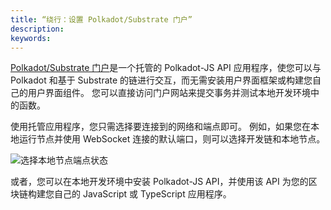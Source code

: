 ```yaml
---
title: “绕行：设置 Polkadot/Substrate 门户”
description:
keywords:
---
```


[Polkadot/Substrate 门户](https://polkadot.js.org/apps/#/explorer)是一个托管的 Polkadot-JS API 应用程序，使您可以与 Polkadot 和基于 Substrate 的链进行交互，而无需安装用户界面框架或构建您自己的用户界面组件。
您可以直接访问门户网站来提交事务并测试本地开发环境中的函数。

使用托管应用程序，您只需选择要连接到的网络和端点即可。
例如，如果您在本地运行节点并使用 WebSocket 连接的默认端口，则可以选择开发链和本地节点。

![选择本地节点端点状态](/media/images/docs/tutorials/collectibles-workshop/collectible-endpoint.png)

或者，您可以在本地开发环境中安装 Polkadot-JS API，并使用该 API 为您的区块链构建您自己的 JavaScript 或 TypeScript 应用程序。
